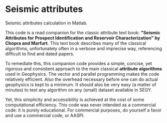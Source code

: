 # Seismic attributes
Seismic attributes calculation in Matlab.

This code is a read companion for the classic attribute text book: **"Seismic Attributes for Prospect Identification and Reservoir Characterization" by Chopra and Marfurt**. This text book describes many of the classical algorithms, unfortunately often in a verbose and imprecise way, referencing difficult to find and dated papers.

To remediate this, this companion code provides a simple, concise, yet rigorous and consistent approach to the main classical **attribute algorithms** used in Geophysics. The vector and parallel programming makes the code relatively efficient. Also the overhead necessary before one can do actual geophysics is kept to a minimum. It should also be very easy (a matter of minutes) to test any algorithm on any (small) dataset available in SEGY.

Yet, this simplicity and accessibility is achieved at the cost of some computational efficiency. This code was never intended as a commercial code: it is purely educational. For commercial purposes, do yourself a favor and use a commercial code, or AASPI.
